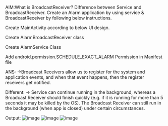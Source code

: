 AIM:What is BroadcastReceiver? Difference between Service and BroadcastReceiver. Create an Alarm application by using service & BroadcastReceiver by following below instructions.

Create MainActivity according to below UI design.

Create AlarmBroadcastReceiver class

Create AlarmService Class

Add android.permission.SCHEDULE_EXACT_ALARM Permission in Manifest file

ANS: ->Broadcast Receivers allow us to register for the system and application events, and when that event happens, then the register receivers get notified.

Different: -> Service can continue running in the background, whereas a Broadcast Receiver should finish quickly (e.g. if it is running for more than 5 seconds it may be killed by the OS). The Broadcast Receiver can still run in the background (when app is closed) under certain circumstances.

Output:
![image](https://github.com/pmsolanki23/MAD_Practical-8_21012011142/assets/139521191/20183832-ce60-4e2a-a281-1b3cdcb9f722)
![image](https://github.com/pmsolanki23/MAD_Practical-8_21012011142/assets/139521191/466e8e91-069a-42fb-b0e1-2cbfe421b7c1)
![image](https://github.com/pmsolanki23/MAD_Practical-8_21012011142/assets/139521191/18c2e43f-3476-4e08-9709-04d2a070a8b3)

